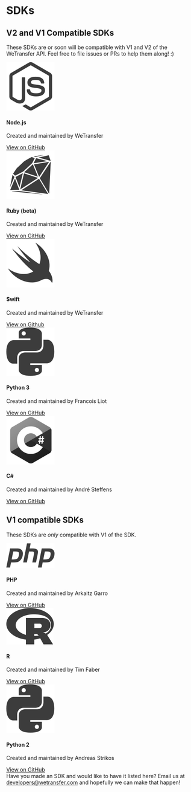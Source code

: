 # SDKs

## V2 and V1 Compatible SDKs

These SDKs are or soon will be compatible with V1 and V2 of the WeTransfer API. Feel free to file issues or PRs to help them along! :)

<section class="sdks">
  <article class="sdk sdk-node">
    <img src="images/sdks/node-js.svg" class="sdk__logo">
    <div class="info">
      <h4 class="sdk__title">Node.js</h4>
      <p>Created and maintained by WeTransfer</p>
    </div>
    <a href="https://github.com/WeTransfer/wt-js-sdk" class="button" target="_blank">View on GitHub</a>
  </article>
  <article class="sdk sdk-ruby">
    <img src="images/sdks/ruby.svg" class="sdk__logo">
    <div class="info">
      <h4 class="sdk__title">Ruby (beta)</h4>
      <p>Created and maintained by WeTransfer</p>
    </div>
    <a href="https://github.com/WeTransfer/wetransfer_ruby_sdk" class="button" target="_blank">View on GitHub</a>
  </article>
  <article class="sdk sdk-swift coming-soon">
    <img src="images/sdks/swift.svg" class="sdk__logo">
    <div class="info">
      <h4 class="sdk__title">Swift</h4>
      <p>Created and maintained by WeTransfer</p>
    </div>
    <a href="https://github.com/WeTransfer/WeTransfer-Swift-SDK" class="button" target="_blank">View on Github</a>
  </article>
  <article class="sdk sdk-python">
    <img src="images/sdks/python.svg" class="sdk__logo">
    <div class="info">
      <h4 class="sdk__title">Python 3</h4>
      <p>Created and maintained by Francois Liot</p>
    </div>
    <a href="https://github.com/fliot/py3wetransfer" class="button" target="_blank">View on GitHub</a>
  </article>
  <article class="sdk sdk-c-sharp">
    <img src="images/sdks/c-sharp.svg" class="sdk__logo">
    <div class="info">
      <h4 class="sdk__title">C#</h4>
      <p>Created and maintained by André Steffens</p>
    </div>
    <a href="https://github.com/Steffens-Bridgemate/WeTransfer-C-wrapper/" class="button" target="_blank">View on GitHub</a>
  </article>
</section>

## V1 compatible SDKs

These SDKs are <em>only</em> compatible with V1 of the SDK.

<section class="sdks">
  <article class="sdk sdk-php">
    <img src="images/sdks/php.svg" class="sdk__logo">
    <div class="info">
      <h4 class="sdk__title">PHP</h4>
      <p>Created and maintained by Arkaitz Garro</p>
    </div>
    <a href="https://github.com/arkaitzgarro/wetransfer-php-sdk" class="button" target="_blank">View on GitHub</a>
  </article>
  <article class="sdk sdk-r">
    <img src="images/sdks/r.svg" class="sdk__logo">
    <div class="info">
      <h4 class="sdk__title">R</h4>
      <p>Created and maintained by Tim Faber</p>
    </div>
    <a href="https://github.com/tfaber/wetransfeR" class="button" target="_blank">View on GitHub</a>
  </article>
  <article class="sdk sdk-python">
    <img src="images/sdks/python.svg" class="sdk__logo">
    <div class="info">
      <h4 class="sdk__title">Python 2</h4>
      <p>Created and maintained by Andreas Strikos</p>
    </div>
    <a href="https://github.com/astrikos/wetransfer-python-sdk" class="button" target="_blank">View on GitHub</a>
  </article>
</section>

<aside>Have you made an SDK and would like to have it listed here? Email us at <a href="mailto:developers@wetransfer.com">developers@wetransfer.com</a> and hopefully we can make that happen!</aside>
